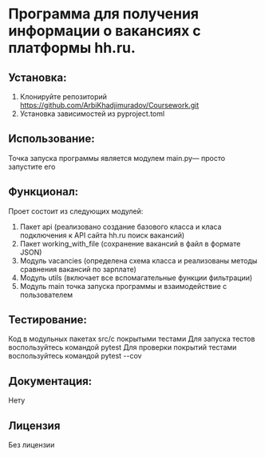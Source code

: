 # Программа для получения информации о вакансиях с платформы hh.ru.

## Установка:
1. Клонируйте репозиторий https://github.com/ArbiKhadjimuradov/Coursework.git
2. Установка зависимостей из pyproject.toml

## Использование: 
Точка запуска программы является модулем main.py— просто запустите его

## Функционал:
Проет состоит из следующих модулей:
1. Пакет api (реализовано создание базового класса и класа подключения к API сайта hh.ru поиск вакансий)
2. Пакет working_with_file (сохранение вакансий в файл в формате JSON)
3. Модуль vacancies (определена схема класса и реализованы методы сравнения вакансий по зарплате)
4. Модуль utils (включает все вспомагательные функции фильтрации)
5. Модуль main точка запуска программы и взаимодействие с пользователем


## Тестирование: 
Код в модульных пакетах src/с покрытыми тестами Для запуска тестов воспользуйтесь командой pytest
Для проверки покрытий тестами воспользуйтесь командой pytest --cov

## Документация: 
Нету

## Лицензия 
Без лицензии 